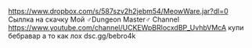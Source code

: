 https://www.dropbox.com/s/587szv2h2jebm54/MeowWare.jar?dl=0 Сыллка на скачку
Мой ♂️Dungeon Master♂️ Channel https://www.youtube.com/channel/UCKEWpBRlocxdBP_UvhbVMcA
купи бебравар а то как лох  dsc.gg/bebro4k
